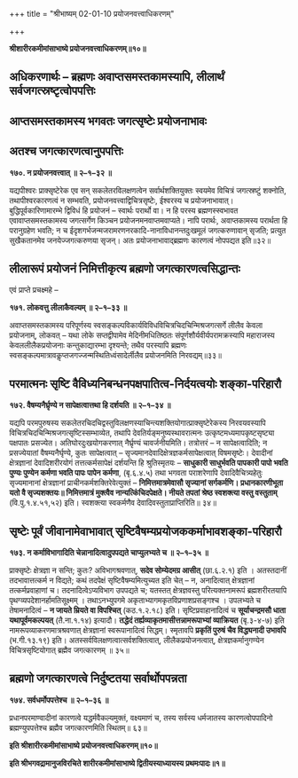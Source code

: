 +++
title = "श्रीभाष्यम् 02-01-10 प्रयोजनवत्त्वाधिकरणम्"

+++


**श्रीशारीरकमीमांसाभाष्ये प्रयोजनवत्त्वाधिकरणम्॥१०॥**

## अधिकरणार्थः – ब्रह्मणः अवाप्तसमस्तकामस्यापि, लीलार्थं सर्वजगत्स्रष्टृत्वोपपत्तिः

## आप्तसमस्तकामस्य भगवतः जगत्सृष्टेः प्रयोजनाभावः

## अतश्च जगत्कारणत्वानुपपत्तिः

**१७०. न प्रयोजनवत्त्वात् ॥ २–१–३२ ॥**

यद्यपीश्वरः प्राक्सृष्टेरेक एव सन् सकलेतरविलक्षणत्वेन सर्वार्थशक्तियुक्तः स्वयमेव विचित्रं जगत्स्रष्टुं शक्नोति, तथापीश्वरकारणत्वं न सम्भवति, प्रयोजनवत्त्वाद्विचित्रसृष्टेः, ईश्वरस्य च प्रयोजनाभावात्। बुद्धिपूर्वकारिणामारम्भे द्विविधं हि प्रयोजनं – स्वार्थः परार्थो वा। न हि परस्य ब्रह्मणस्स्वभावत एवावाप्तसमस्तकामस्य जगत्सर्गेण किञ्चन प्रयोजनमनवाप्तमवाप्यते। नापि परार्थः, अवाप्तकामस्य परार्थता हि परानुग्रहेण भवति; न च ईदृशगर्भजन्मजरामरणनरकादि-नानाविधानन्तदुःखमूलं जगत्करुणावान् सृजति; प्रत्युत सुखैकतानमेव जनयेज्जगत्करुणया सृजन्। अतः प्रयोजनाभावाद्ब्रह्मणः कारणत्वं नोपपद्यत इति॥३२॥

## लीलारूपं प्रयोजनं निमित्तीकृत्य ब्रह्मणो जगत्कारणत्वसिद्धान्तः

एवं प्राप्ते प्रचक्ष्महे –

**१७१. लोकवत्तु लीलाकैवल्यम् ॥ २–१–३३ ॥**

अवाप्तसमस्तकामस्य परिपूर्णस्य स्वसङ्कल्पविकार्यविविधविचित्रचिदचिन्मिश्रजगत्सर्गे लीलैव केवला प्रयोजनाम्, लोकवत् – यथा लोके सप्तद्वीपामेव मेदिनीमधितिष्ठतः संपूर्णशौर्यवीर्यपरामक्रस्यापि महाराजस्य केवललीलैकप्रयोजनाः कन्तुकाद्यारम्भा दृश्यन्ते; तथैव परस्यापि ब्रह्मणः स्वसङ्कल्पमात्रावकॢप्तजगज्जन्मस्थितिध्वंसादेर्लीलैव प्रयोजनमिति निरवद्यम्॥३३॥

## परमात्मनः सृष्टि वैविध्यनिबन्धनपक्षपातित्व-निर्दयत्वयोः शङ्का-परिहारौ

**१७२. वैषम्यनैर्घ्रृण्ये न सापेक्षत्वात्तथा हि दर्शयति ॥ २–१–३४ ॥**

यद्यपि परमपुरुषस्य सकलेतरचिदचिद्वस्तुविलक्षणस्याचिन्त्यशक्तियोगात्प्राक्सृष्टेरेकस्य निरवयवस्यापि विचित्रचिदचिन्मिश्रजगत्सृष्टिस्सम्भाव्येत, तथापि देवतिर्यङ्मनुष्यस्थावरात्मनः उत्कृष्टमध्यमापकृष्टसृष्ट्या पक्षपातः प्रसज्येत। अतिघोरदुःखयोगकरणात् नैर्घ्रृण्यं चावर्जनीयमिति। तत्रोत्तरं – न सापेक्षत्वादिति; न प्रसज्येयातां वैषम्यनैर्घृण्ये, कुतः सापेक्षत्वात् – सृज्यमानदेवादिक्षेत्रज्ञकर्मसापेक्षत्वात् विषमसृष्टेः। देवादीनां क्षेत्रज्ञानां देवादिशरीरयोगं तत्तत्कर्मसापेक्षं दर्शयन्ति हि श्रुतिस्मृतयः – **साधुकारी साधुर्भवति पापकारी पापो भवति पुण्यः पुण्येन कर्मणा भवति पापः पापेन कर्मणा**, (बृ.६.४.५) तथा भगवता पराशरेणापि देवादिवैचित्र्यहेतुः सृज्यमानानां क्षेत्रज्ञानां प्राचीनकर्मशक्तिरेवेत्युक्तं – **निमित्तमात्रमेवासौ सृज्यानां सर्गकर्मणि। प्रधानकारणीभूता यतो वै सृज्यशक्तयः॥ निमित्तमात्रं मुक्त्वैव नान्यत्किंचिदपेक्षते। नीयते तपतां श्रेष्ठ स्वशक्त्या वस्तु वस्तुताम्** (वि.पु.१.४.५१,५२) इति। स्वशक्त्या स्वकर्मणैव देवादिवस्तुताप्राप्तिरिति॥ ३४॥

## सृष्टेः पूर्वं जीवानामेवाभावात् सृष्टिवैषम्यप्रयोजककर्माभावशङ्का-परिहारौ

**१७३. न कर्माविभागादिति चेन्नानादित्वादुपपद्यते चाप्युलभ्यते च ॥ २–१–३५ ॥**

प्राक्सृष्टेः क्षेत्रज्ञा न सन्ति; कुतः? अविभागश्रवणात्, **सदेव सोम्येदमग्र आसीत्** (छा.६.२.१) इति । अतस्तदानीं तदभावात्तत्कर्म न विद्यते; कथं तदपेक्षं सृष्टिवैषम्यमित्युच्यत इति चेत् – न, अनादित्वात् क्षेत्रज्ञानां तत्कर्मप्रवाहाणां च। तदनादित्वेऽप्यविभाग उपपद्यते च; यतस्तत् क्षेत्रज्ञवस्तु परित्यक्तनामरूपं ब्रह्मशरीरतयापि पृथग्व्यपदेशानर्हामतिसूक्ष्मम् । तथाऽनभ्युपगमे अकृताभ्यागमकृतविप्रणाशप्रसङ्गश्च । उपलभ्यते च तेषामनादित्वं – **न जायते म्रियते वा विपश्चित्** (कठ.१.२.१८) इति। सृष्टिप्रवाहानादित्वं च **सूर्याचन्द्रमसौ धाता यथापूर्वमकल्पयत्** (तै.ना.१.१४) इत्यादौ। **तद्धेदं तर्ह्यव्याकृतमासीत्तन्नामरूपाभ्यां व्याक्रियत** (बृ.३-४-७) इति नामरूपव्याकरणमात्रश्रवणात् क्षेत्रज्ञानां स्वरूपानादित्वं सिद्धम्। स्मृतावपि **प्रकृतिं पुरुषं चैव विद्ध्यनादी उभावपि** (भ.गी.१३.१९) इति। अतस्सर्वविलक्षणत्वात्सर्वशक्तित्वात्, लीलैकप्रयोजनत्वात्, क्षेत्रज्ञकर्मानुगण्येन विचित्रसृष्टियोगात् ब्रह्मैव जगत्कारणम् ॥ ३५॥

## ब्रह्मणो जगत्कारणत्वे निर्दुष्टतया सर्वार्थोपपन्नता

**१७४. सर्वधर्मोपपत्तेश्च ॥ २–१–३६ ॥**

प्रधानपरमाण्वादीनां कारणत्वे यद्धर्मवैकल्यमुक्तं, वक्ष्यमाणं च, तस्य सर्वस्य धर्मजातस्य कारणत्वोपपादिनो ब्रह्मण्युपपत्तेश्च ब्रह्मैव जगत्कारणमिति स्थितम्॥ ६३॥

**इति श्रीशारीरकमीमांसाभाष्ये प्रयोजनवत्त्वाधिकरणम्॥१०॥**

**इति श्रीभगवद्रामानुजविरचिते शारीरकमीमांसाभाष्ये द्वितीयस्याध्यायस्य प्रथमःपादः॥१॥**


